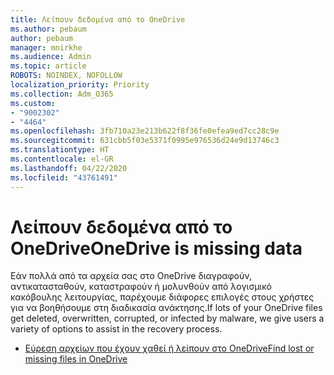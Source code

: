 ```yaml
---
title: Λείπουν δεδομένα από το OneDrive
ms.author: pebaum
author: pebaum
manager: mnirkhe
ms.audience: Admin
ms.topic: article
ROBOTS: NOINDEX, NOFOLLOW
localization_priority: Priority
ms.collection: Adm_O365
ms.custom:
- "9002302"
- "4464"
ms.openlocfilehash: 3fb710a23e213b622f8f36fe0efea9ed7cc28c9e
ms.sourcegitcommit: 631cbb5f03e5371f0995e976536d24e9d13746c3
ms.translationtype: HT
ms.contentlocale: el-GR
ms.lasthandoff: 04/22/2020
ms.locfileid: "43761491"
---
```

# <a name="onedrive-is-missing-data"></a><span data-ttu-id="710b8-102">Λείπουν δεδομένα από το OneDrive</span><span class="sxs-lookup"><span data-stu-id="710b8-102">OneDrive is missing data</span></span>

<span data-ttu-id="710b8-103">Εάν πολλά από τα αρχεία σας στο OneDrive διαγραφούν, αντικατασταθούν, καταστραφούν ή μολυνθούν από λογισμικό κακόβουλης λειτουργίας, παρέχουμε διάφορες επιλογές στους χρήστες για να βοηθήσουμε στη διαδικασία ανάκτησης.</span><span class="sxs-lookup"><span data-stu-id="710b8-103">If lots of your OneDrive files get deleted, overwritten, corrupted, or infected by malware, we give users a variety of options to assist in the recovery process.</span></span>

- [<span data-ttu-id="710b8-104">Εύρεση αρχείων που έχουν χαθεί ή λείπουν στο OneDrive</span><span class="sxs-lookup"><span data-stu-id="710b8-104">Find lost or missing files in OneDrive</span></span>](https://go.microsoft.com/fwlink/?linkid=2125166)

